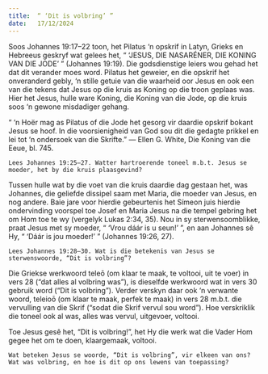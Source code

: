 ```yaml
---
title:  “ ‘Dit is volbring’ ”
date:   17/12/2024
---
```


Soos Johannes 19:17–22 toon, het Pilatus ‘n opskrif in Latyn, Grieks en Hebreeus geskryf wat gelees het, “ ‘JESUS, DIE NASARÉNER, DIE KONING VAN DIE JODE’ ” (Johannes 19:19). Die godsdienstige leiers wou gehad het dat dit verander moes word. Pilatus het geweier, en die opskrif het onveranderd gebly, ‘n stille getuie van die waarheid oor Jesus en ook een van die tekens dat Jesus op die kruis as Koning op die troon geplaas was. Hier het Jesus, hulle ware Koning, die Koning van die Jode, op die kruis soos ‘n gewone misdadiger gehang.

“ ‘n Hoër mag as Pilatus of die Jode het gesorg vir daardie opskrif bokant Jesus se hoof. In die voorsienigheid van God sou dit die gedagte prikkel en lei tot ‘n ondersoek van die Skrifte.” — Ellen G. White, Die Koning van die Eeue, bl. 745.

`Lees Johannes 19:25–27. Watter hartroerende toneel m.b.t. Jesus se moeder, het by die kruis plaasgevind?`

Tussen hulle wat by die voet van die kruis daardie dag gestaan het, was Johannes, die geliefde dissipel saam met Maria, die moeder van Jesus, en nog andere. Baie jare voor hierdie gebeurtenis het Símeon juis hierdie ondervinding voorspel toe Josef en Maria Jesus na die tempel gebring het om Hom toe te wy (vergelyk Lukas 2:34, 35). Nou in sy sterwensoomblikke, praat Jesus met sy moeder, “ ‘Vrou dáár is u seun!’ ”, en aan Johannes sê Hy, “ ‘Dáár is jou moeder!’ ” (Johannes 19:26, 27).

`Lees Johannes 19:28–30. Wat is die betekenis van Jesus se sterwenswoorde, “Dit is volbring”?`

Die Griekse werkwoord teleō (om klaar te maak, te voltooi, uit te voer) in vers 28 (“dat alles al volbring was”), is dieselfde werkwoord wat in vers 30 gebruik word (“Dit is volbring”). Verder verskyn daar ook ‘n verwante woord, teleioō (om klaar te maak, perfek te maak) in vers 28 m.b.t. die vervulling van die Skrif (“sodat die Skrif vervul sou word”). Hoe verskriklik die toneel ook al was, alles was vervul, uitgevoer, voltooi.

Toe Jesus gesê het, “Dit is volbring!”, het Hy die werk wat die Vader Hom gegee het om te doen, klaargemaak, voltooi.

`Wat beteken Jesus se woorde, “Dit is volbring”, vir elkeen van ons? Wat was volbring, en hoe is dit op ons lewens van toepassing?`